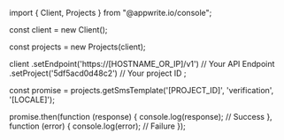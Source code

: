 import { Client, Projects } from "@appwrite.io/console";

const client = new Client();

const projects = new Projects(client);

client
    .setEndpoint('https://[HOSTNAME_OR_IP]/v1') // Your API Endpoint
    .setProject('5df5acd0d48c2') // Your project ID
;

const promise = projects.getSmsTemplate('[PROJECT_ID]', 'verification', '[LOCALE]');

promise.then(function (response) {
    console.log(response); // Success
}, function (error) {
    console.log(error); // Failure
});